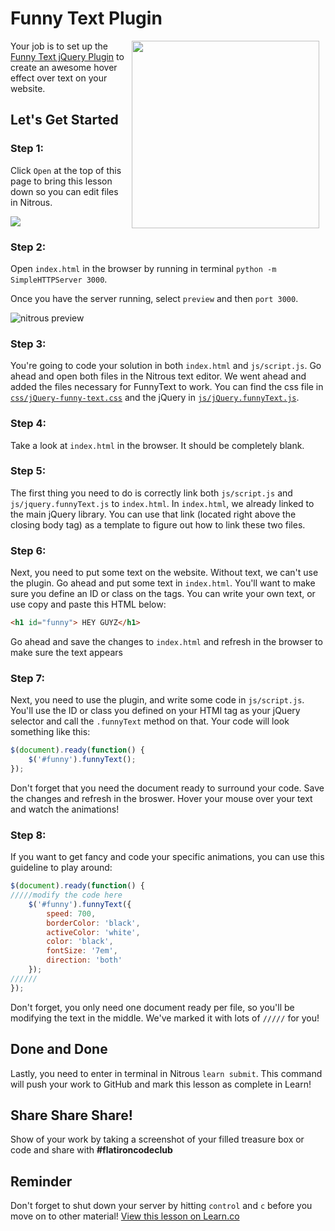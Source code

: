 # Funny Text Plugin

<img src='https://s3.amazonaws.com/after-school-assets/cat-typing.gif' hspace="10" align="right" width="300px">

Your job is to set up the [Funny Text jQuery Plugin](https://github.com/alvarotrigo/funnyText.js) to create an awesome hover effect over text on your website.

## Let's Get Started

### Step 1:

Click `Open` at the top of this page to bring this lesson down so you can edit files in Nitrous.

<img src="https://s3.amazonaws.com/after-school-assets/new-open-in-nitrous.png">

### Step 2:

Open `index.html` in the browser by running in terminal `python -m SimpleHTTPServer 3000`. 

Once you have the server running, select `preview` and then `port 3000`.

<img src="https://s3.amazonaws.com/after-school-assets/nitrous-preview.png" alt="nitrous preview">


### Step 3:

You're going to code your solution in both `index.html` and `js/script.js`. Go ahead and open both files in the Nitrous text editor. We went ahead and added the files necessary for FunnyText to work. You can find the css file in [`css/jQuery-funny-text.css`](https://github.com/alvarotrigo/funnyText.js/blob/master/jquery.funnyText.css) and the jQuery in [`js/jQuery.funnyText.js`](https://github.com/alvarotrigo/funnyText.js/blob/master/jquery.funnyText.js).


### Step 4:

Take a look at `index.html` in the browser. It should be completely blank.

### Step 5:

The first thing you need to do is correctly link both `js/script.js` and `js/jquery.funnyText.js` to `index.html`. In `index.html`, we already linked to the main jQuery library. You can use that link (located right above the closing body tag) as a template to figure out how to link these two files.

### Step 6:

Next, you need to put some text on the website. Without text, we can't use the plugin. Go ahead and put some text in `index.html`. You'll want to make sure you define an ID or class on the tags. You can write your own text, or use copy and paste this HTML below:

```html
<h1 id="funny"> HEY GUYZ</h1>
```

Go ahead and save the changes to `index.html` and refresh in the browser to make sure the text appears


### Step 7:

Next, you need to use the plugin, and write some code in `js/script.js`. You'll use the ID or class you defined on your HTMl tag as your jQuery selector and call the `.funnyText` method on that. Your code will look something like this:

```js
$(document).ready(function() {
    $('#funny').funnyText();
});
```

Don't forget that you need the document ready to surround your code. Save the changes and refresh in the broswer. Hover your mouse over your text and watch the animations!


### Step 8: 

If you want to get fancy and code your specific animations, you can use this guideline to play around:

```js
$(document).ready(function() {
/////modify the code here
    $('#funny').funnyText({
        speed: 700,
        borderColor: 'black',
        activeColor: 'white',
        color: 'black',
        fontSize: '7em',
        direction: 'both'
    });
//////
});
```

Don't forget, you only need one document ready per file, so you'll be modifying the text in the middle. We've marked it with lots of `/////` for you!

## Done and Done

Lastly, you need to enter in terminal in Nitrous `learn submit`. This command will push your work to GitHub and mark this lesson as complete in Learn!

## Share Share Share!
Show of your work by taking a screenshot of your filled treasure box or code and share with **\#flatironcodeclub**

## Reminder 

Don't forget to shut down your server by hitting `control` and `c` before you move on to other material!
<a href='https://learn.co/lessons/hs-code-club-plugin-lab' data-visibility='hidden'>View this lesson on Learn.co</a>
